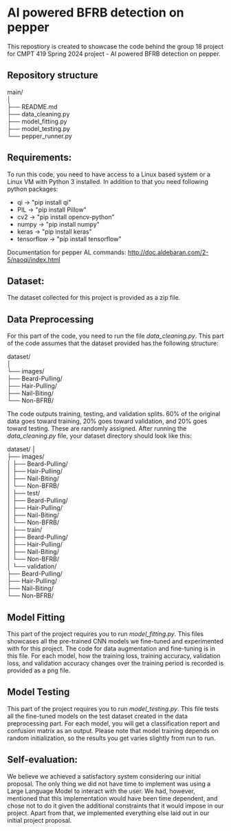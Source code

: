 # AI powered BFRB detection on pepper
This repostiory is created to showcase the code behind the group 18 project for CMPT 419 Spring 2024 project - AI powered BFRB detection on pepper.


## Repository structure
main/  
│   
├── README.md  
├── data_cleaning.py  
├── model_fitting.py  
├── model_testing.py   
└── pepper_runner.py  

## Requirements:
To run this code, you need to have access to a Linux based system or a Linux VM with Python 3 installed. In addition to that you need following python packages:
- qi -> "pip install qi"
- PIL -> "pip install Pillow"
- cv2 -> "pip install opencv-python"
- numpy -> "pip install numpy"
- keras -> "pip install keras"
- tensorflow -> "pip install tensorflow"

Documentation for pepper AL commands:
http://doc.aldebaran.com/2-5/naoqi/index.html


## Dataset:
The dataset collected for this project is provided as a zip file. 

## Data Preprocessing
For this part of the code, you need to run the file *data_cleaning.py*. This part of the code assumes that the dataset provided has the following structure:

dataset/  
│   
└── images/  
    ├── Beard-Pulling/  
    ├── Hair-Pulling/  
    ├── Nail-Biting/  
    └── Non-BFRB/  


The code outputs training, testing, and validation splits. 60% of the original data goes toward training, 20% goes toward validation, and 20% goes toward testing.
These are randomly assigned. After running the *data_cleaning.py* file, your dataset directory should look like this:

dataset/
│   
├── images/    
│       ├── Beard-Pulling/    
│       ├── Hair-Pulling/    
│       ├── Nail-Biting/     
│       └── Non-BFRB/  
│
├── test/      
│       ├── Beard-Pulling/    
│       ├── Hair-Pulling/    
│       ├── Nail-Biting/     
│       └── Non-BFRB/  
│
├── train/      
│       ├── Beard-Pulling/    
│       ├── Hair-Pulling/    
│       ├── Nail-Biting/     
│       └── Non-BFRB/  
│
└── validation/      
        ├── Beard-Pulling/    
        ├── Hair-Pulling/    
        ├── Nail-Biting/     
        └── Non-BFRB/     

## Model Fitting
This part of the project requires you to run *model_fitting.py*. This files showcases all the pre-trained CNN models we fine-tuned and experimented with for this project. The code for data augmentation and fine-tuning is in this file. For each model, how the training loss, training accuracy, validation loss, and validation accuracy changes over the training period is recorded is provided as a png file.  

## Model Testing
This part of the project requires you to run *model_testing.py*. This file tests all the fine-tuned models on the test dataset created in the data preprocessing part. For each model, you will get a classification report and confusion matrix as an output. Please note that model training depends on random initialization, so the results you get varies slightly from run to run. 
  
## Self-evaluation:

We believe we achieved a satisfactory system considering our initial proposal. The only thing we did not have time to implement was using a Large Language Model to interact with the user. We had, however, mentioned that this implementation would have been time dependent, and chose not to do it given the additional constraints that it would impose in our project. Apart from that, we implemented everything else laid out in our initial project proposal.
